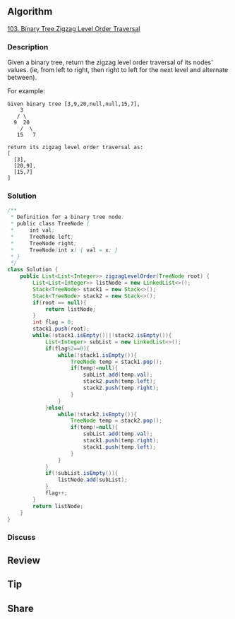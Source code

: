 ## Algorithm

[103. Binary Tree Zigzag Level Order Traversal](https://leetcode.com/problems/binary-tree-zigzag-level-order-traversal/)

### Description

Given a binary tree, return the zigzag level order traversal of its nodes' values. (ie, from left to right, then right to left for the next level and alternate between).

For example:
```
Given binary tree [3,9,20,null,null,15,7],
    3
   / \
  9  20
    /  \
   15   7
```
```
return its zigzag level order traversal as:
[
  [3],
  [20,9],
  [15,7]
]
```


### Solution

```java
/**
 * Definition for a binary tree node.
 * public class TreeNode {
 *     int val;
 *     TreeNode left;
 *     TreeNode right;
 *     TreeNode(int x) { val = x; }
 * }
 */
class Solution {
    public List<List<Integer>> zigzagLevelOrder(TreeNode root) {
        List<List<Integer>> listNode = new LinkedList<>();
        Stack<TreeNode> stack1 = new Stack<>();
        Stack<TreeNode> stack2 = new Stack<>();
        if(root == null){
            return listNode;
        }
        int flag = 0;
        stack1.push(root);
        while(!stack1.isEmpty()||!stack2.isEmpty()){
            List<Integer> subList = new LinkedList<>();
            if(flag%2==0){
                while(!stack1.isEmpty()){
                    TreeNode temp = stack1.pop();
                    if(temp!=null){
                        subList.add(temp.val);
                        stack2.push(temp.left);
                        stack2.push(temp.right);
                    }
                }
            }else{
                while(!stack2.isEmpty()){
                    TreeNode temp = stack2.pop();
                    if(temp!=null){
                        subList.add(temp.val);
                        stack1.push(temp.right);
                        stack1.push(temp.left);
                    }
                }
            }
            if(!subList.isEmpty()){
                listNode.add(subList);
            }
            flag++;
        }
        return listNode;
    }
}
```

### Discuss

## Review


## Tip


## Share
